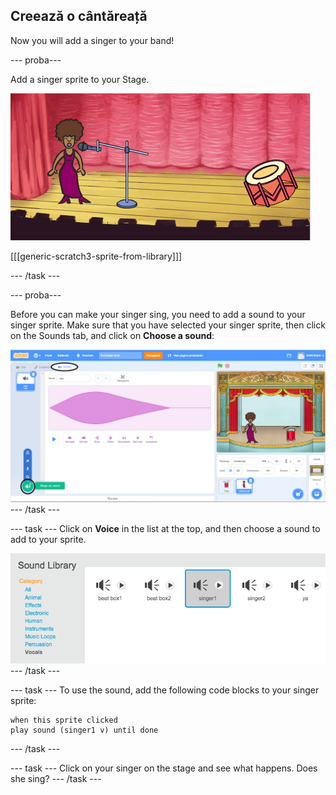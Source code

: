 ## Creează o cântăreață

Now you will add a singer to your band!

\--- proba\---

Add a singer sprite to your Stage.

![captură de ecran](images/band-singer-mic.png)

[[[generic-scratch3-sprite-from-library]]]

\--- /task \---

\--- proba\---

Before you can make your singer sing, you need to add a sound to your singer sprite. Make sure that you have selected your singer sprite, then click on the Sounds tab, and click on **Choose a sound**:

![captură de ecran](images/band-import-sound-annotated.png) \--- /task \---

\--- task \--- Click on **Voice** in the list at the top, and then choose a sound to add to your sprite.

![captură de ecran](images/band-choose-sound.png) \--- /task \---

\--- task \--- To use the sound, add the following code blocks to your singer sprite:

```blocks3
when this sprite clicked
play sound (singer1 v) until done
```

\--- /task \---

\--- task \--- Click on your singer on the stage and see what happens. Does she sing? \--- /task \---